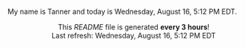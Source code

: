 My name is Tanner and today is Wednesday, August 16, 5:12 PM EDT.

<p align="center">This <i>README</i> file is generated <b>every 3 hours</b>!</br>Last refresh: Wednesday, August 16, 5:12 PM EDT<br /></p>
